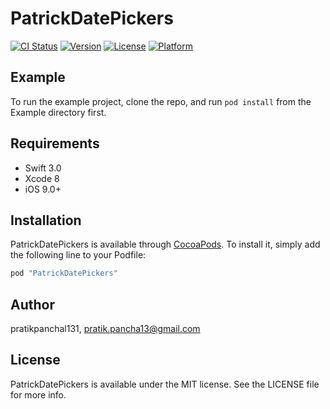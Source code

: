 # PatrickDatePickers

[![CI Status](http://img.shields.io/travis/pratikpanchal131/PatrickDatePickers.svg?style=flat)](https://travis-ci.org/pratikpanchal131/PatrickDatePickers)
[![Version](https://img.shields.io/cocoapods/v/PatrickDatePickers.svg?style=flat)](http://cocoapods.org/pods/PatrickDatePickers)
[![License](https://img.shields.io/cocoapods/l/PatrickDatePickers.svg?style=flat)](http://cocoapods.org/pods/PatrickDatePickers)
[![Platform](https://img.shields.io/cocoapods/p/PatrickDatePickers.svg?style=flat)](http://cocoapods.org/pods/PatrickDatePickers)

## Example

To run the example project, clone the repo, and run `pod install` from the Example directory first.

## Requirements

* Swift 3.0
* Xcode 8
* iOS 9.0+

## Installation

PatrickDatePickers is available through [CocoaPods](http://cocoapods.org). To install
it, simply add the following line to your Podfile:

```ruby
pod "PatrickDatePickers"
```

## Author

pratikpanchal131, pratik.pancha13@gmail.com

## License

PatrickDatePickers is available under the MIT license. See the LICENSE file for more info.
